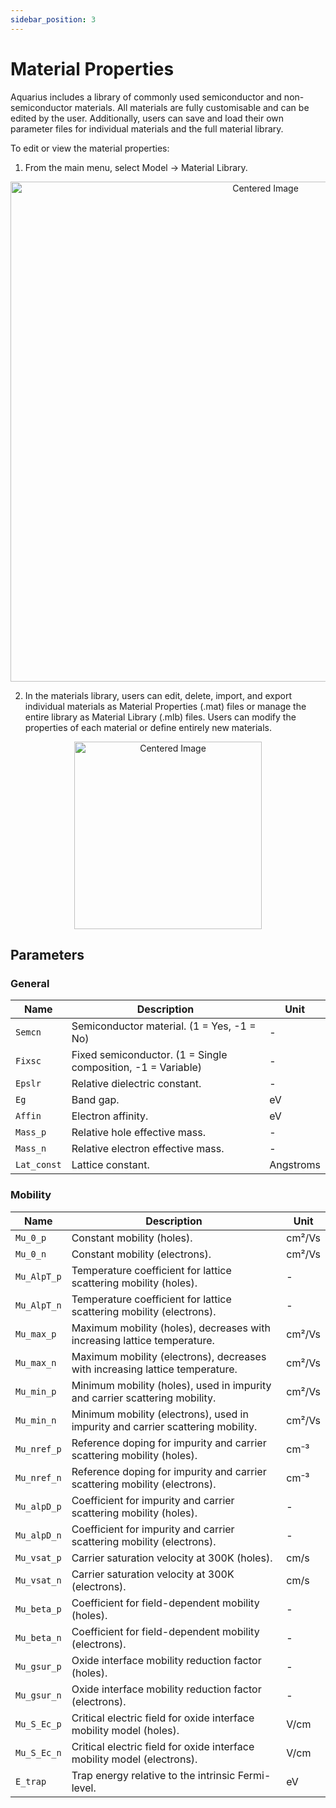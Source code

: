 ```yaml
---
sidebar_position: 3
---
```


# Material Properties

Aquarius includes a library of commonly used semiconductor and non-semiconductor materials. All materials are fully customisable and can be edited by the user. Additionally, users can save and load their own parameter files for individual materials and the full material library.

To edit or view the material properties:
1. From the main menu, select Model -> Material Library.

<p align="center">
  <img src="/img/04.png" alt="Centered Image" width="800"/>
</p>

2. In the materials library, users can edit, delete, import, and export individual materials as Material Properties (.mat) files or manage the entire library as Material Library (.mlb) files. Users can modify the properties of each material or define entirely new materials.

<p align="center">
  <img src="/img/05.png" alt="Centered Image" width="300"/>
</p>

## Parameters

### General

<div class="properties-table">

| Name        | Description                                                  | Unit       |
|-------------|--------------------------------------------------------------|------------|
| `Semcn`     | Semiconductor material. (1 = Yes, -1 = No)                   | -          |
| `Fixsc`     | Fixed semiconductor. (1 = Single composition, -1 = Variable) | -          |
| `Epslr`     | Relative dielectric constant.                                | -          |
| `Eg`        | Band gap.                                                    | eV         |
| `Affin`     | Electron affinity.                                           | eV         |
| `Mass_p`    | Relative hole effective mass.                                | -          |
| `Mass_n`    | Relative electron effective mass.                            | -          |
| `Lat_const` | Lattice constant.                                            | Angstroms  |

</div>

### Mobility

<div class="properties-table">

| Name         | Description                                                                     | Unit   |
|--------------|---------------------------------------------------------------------------------|--------|
| `Mu_0_p`     | Constant mobility (holes).                                                      | cm²/Vs |
| `Mu_0_n`     | Constant mobility (electrons).                                                  | cm²/Vs |
| `Mu_AlpT_p`  | Temperature coefficient for lattice scattering mobility (holes).                | -      |
| `Mu_AlpT_n`  | Temperature coefficient for lattice scattering mobility (electrons).            | -      |
| `Mu_max_p`   | Maximum mobility (holes), decreases with increasing lattice temperature.        | cm²/Vs |
| `Mu_max_n`   | Maximum mobility (electrons), decreases with increasing lattice temperature.    | cm²/Vs |
| `Mu_min_p`   | Minimum mobility (holes), used in impurity and carrier scattering mobility.     | cm²/Vs |
| `Mu_min_n`   | Minimum mobility (electrons), used in impurity and carrier scattering mobility. | cm²/Vs |
| `Mu_nref_p`  | Reference doping for impurity and carrier scattering mobility (holes).          | cm⁻³   |
| `Mu_nref_n`  | Reference doping for impurity and carrier scattering mobility (electrons).      | cm⁻³   |
| `Mu_alpD_p`  | Coefficient for impurity and carrier scattering mobility (holes).               | -      |
| `Mu_alpD_n`  | Coefficient for impurity and carrier scattering mobility (electrons).           | -      |
| `Mu_vsat_p`  | Carrier saturation velocity at 300K (holes).                                    | cm/s   |
| `Mu_vsat_n`  | Carrier saturation velocity at 300K (electrons).                                | cm/s   |
| `Mu_beta_p`  | Coefficient for field-dependent mobility (holes).                               | -      |
| `Mu_beta_n`  | Coefficient for field-dependent mobility (electrons).                           | -      |
| `Mu_gsur_p`  | Oxide interface mobility reduction factor (holes).                              | -      |
| `Mu_gsur_n`  | Oxide interface mobility reduction factor (electrons).                          | -      |
| `Mu_S_Ec_p`  | Critical electric field for oxide interface mobility model (holes).             | V/cm   |
| `Mu_S_Ec_n`  | Critical electric field for oxide interface mobility model (electrons).         | V/cm   |
| `E_trap`     | Trap energy relative to the intrinsic Fermi-level.                              | eV     |

</div>
